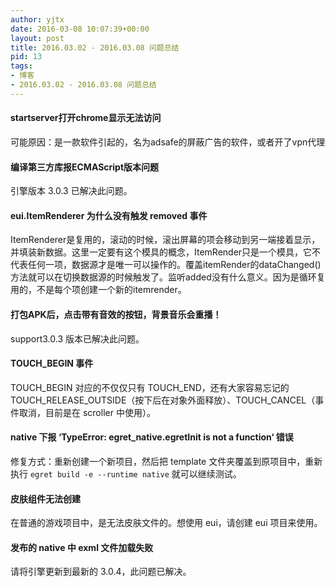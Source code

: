 ```yaml
---
author: yjtx
date: 2016-03-08 10:07:39+00:00
layout: post
title: 2016.03.02 - 2016.03.08 问题总结
pid: 13
tags:
- 博客
- 2016.03.02 - 2016.03.08 问题总结
---
```


#### startserver打开chrome显示无法访问

可能原因：是一款软件引起的，名为adsafe的屏蔽广告的软件，或者开了vpn代理

#### 编译第三方库报ECMAScript版本问题

引擎版本 3.0.3 已解决此问题。

#### eui.ItemRenderer 为什么没有触发 removed 事件

ItemRenderer是复用的，滚动的时候，滚出屏幕的项会移动到另一端接着显示，并填装新数据。这里一定要有这个模具的概念，ItemRender只是一个模具，它不代表任何一项，数据源才是唯一可以操作的。覆盖itemRender的dataChanged()方法就可以在切换数据源的时候触发了。监听added没有什么意义。因为是循环复用的，不是每个项创建一个新的itemrender。

#### 打包APK后，点击带有音效的按钮，背景音乐会重播！

support3.0.3 版本已解决此问题。

#### TOUCH_BEGIN 事件

TOUCH_BEGIN 对应的不仅仅只有 TOUCH_END，还有大家容易忘记的 TOUCH_RELEASE_OUTSIDE（按下后在对象外面释放）、TOUCH_CANCEL（事件取消，目前是在 scroller 中使用）。

#### native 下报 ‘TypeError: egret_native.egretInit is not a function‘ 错误

修复方式：重新创建一个新项目，然后把 template 文件夹覆盖到原项目中，重新执行 ```egret build -e --runtime native``` 就可以继续测试。

#### 皮肤组件无法创建

在普通的游戏项目中，是无法皮肤文件的。想使用 eui，请创建 eui 项目来使用。

#### 发布的 native 中 exml 文件加载失败

请将引擎更新到最新的 3.0.4，此问题已解决。



